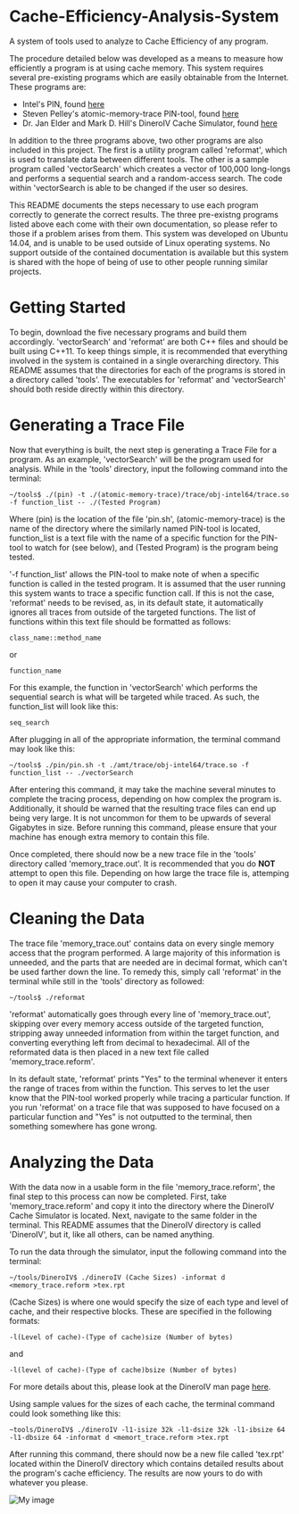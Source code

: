 # Cache-Efficiency-Analysis-System
A system of tools used to analyze to Cache Efficiency of any program.

The procedure detailed below was developed as a means to measure how efficiently a program is at using cache memory. This system requires several pre-existing programs which are easily obtainable from the Internet. These programs are:
- Intel's PIN, found [here](https://software.intel.com/en-us/articles/pintool-downloads)
- Steven Pelley's atomic-memory-trace PIN-tool, found [here](https://github.com/stevenpelley/atomic-memory-trace)
- Dr. Jan Elder and Mark D. Hill's DineroIV Cache Simulator, found [here](http://pages.cs.wisc.edu/~markhill/DineroIV/)

In addition to the three programs above, two other programs are also included in this project. The first is a utility program called 'reformat', which is used to translate data between different tools. The other is a sample program called 'vectorSearch' which creates a vector of 100,000 long-longs and performs a sequential search and a random-access search. The code within 'vectorSearch is able to be changed if the user so desires.

This README documents the steps necessary to use each program correctly to generate the correct results. The three pre-existng programs listed above each come with their own documentation, so please refer to those if a problem arises from them. This system was developed on Ubuntu 14.04, and is unable to be used outside of Linux operating systems. No support outside of the contained documentation is available but this system is shared with the hope of being of use to other people running similar projects.

# Getting Started
To begin, download the five necessary programs and build them accordingly. 'vectorSearch' and 'reformat' are both C++ files and should be built using C++11. To keep things simple, it is recommended that everything involved in the system is contained in a single overarching directory. This README assumes that the directories for each of the programs is stored in a directory called 'tools'. The executables for 'reformat' and 'vectorSearch' should both reside directly within this directory.

# Generating a Trace File
Now that everything is built, the next step is generating a Trace File for a program. As an example, 'vectorSearch' will be the program used for analysis. While in the 'tools' directory, input the following command into the terminal:
```
~/tools$ ./(pin) -t ./(atomic-memory-trace)/trace/obj-intel64/trace.so -f function_list -- ./(Tested Program)
```
Where (pin) is the location of the file 'pin.sh', (atomic-memory-trace) is the name of the directory where the similarly named PIN-tool is located, function_list is a text file with the name of a specific function for the PIN-tool to watch for (see below), and (Tested Program) is the program being tested.

'-f function_list' allows the PIN-tool to make note of when a specific function is called in the tested program. It is assumed that the user running this system wants to trace a specific function call. If this is not the case, 'reformat' needs to be revised, as, in its default state, it automatically ignores all traces from outside of the targeted functions. The list of functions within this text file should be formatted as follows:
```
class_name::method_name
```
or
```
function_name
```
For this example, the function in 'vectorSearch' which performs the sequential search is what will be targeted while traced. As such, the function_list will look like this:
```
seq_search
```
After plugging in all of the appropriate information, the terminal command may look like this:
```
~/tools$ ./pin/pin.sh -t ./amt/trace/obj-intel64/trace.so -f function_list -- ./vectorSearch
```
After entering this command, it may take the machine several minutes to complete the tracing process, depending on how complex the program is. Additionally, it should be warned that the resulting trace files can end up being very large. It is not uncommon for them to be upwards of several Gigabytes in size. Before running this command, please ensure that your machine has enough extra memory to contain this file.

Once completed, there should now be a new trace file in the 'tools' directory called 'memory_trace.out'. It is recommended that you do **NOT** attempt to open this file. Depending on how large the trace file is, attemping to open it may cause your computer to crash.

# Cleaning the Data
The trace file 'memory_trace.out' contains data on every single memory access that the program performed. A large majority of this information is unneeded, and the parts that are needed are in decimal format, which can't be used farther down the line. To remedy this, simply call 'reformat' in the terminal while still in the 'tools' directory as followed:
```
~/tools$ ./reformat
```
'reformat' automatically goes through every line of 'memory_trace.out', skipping over every memory access outside of the targeted function, stripping away unneeded information from within the target function, and converting everything left from decimal to hexadecimal. All of the reformated data is then placed in a new text file called 'memory_trace.reform'.

In its default state, 'reformat' prints "Yes" to the terminal whenever it enters the range of traces from within the function. This serves to let the user know that the PIN-tool worked properly while tracing a particular function. If you run 'reformat' on a trace file that was supposed to have focused on a particular function and "Yes" is not outputted to the terminal, then something somewhere has gone wrong.

# Analyzing the Data
With the data now in a usable form in the file 'memory_trace.reform', the final step to this process can now be completed. First, take 'memory_trace.reform' and copy it into the directory where the DineroIV Cache Simulator is located. Next, navigate to the same folder in the terminal. This README assumes that the DineroIV directory is called 'DineroIV', but it, like all others, can be named anything.

To run the data through the simulator, input the following command into the terminal:
```
~/tools/DineroIV$ ./dineroIV (Cache Sizes) -informat d <memory_trace.reform >tex.rpt
```
(Cache Sizes) is where one would specify the size of each type and level of cache, and their respective blocks. These are specified in the following formats:
```
-l(Level of cache)-(Type of cache)size (Number of bytes)
```
and
```
-l(level of cache)-(Type of cache)bsize (Number of bytes)
```
For more details about this, please look at the DineroIV man page [here](http://www.ece.mtu.edu/faculty/rmkieckh/cla/4173/DINERO/d4-man.pdf).

Using sample values for the sizes of each cache, the terminal command could look something like this:
```
~tools/DineroIV$ ./dineroIV -l1-isize 32k -l1-dsize 32k -l1-ibsize 64 -l1-dbsize 64 -informat d <memort_trace.reform >tex.rpt
```
After running this command, there should now be a new file called 'tex.rpt' located within the DineroIV directory which contains detailed results about the program's cache efficiency. The results are now yours to do with whatever you please.

![My image](\Users\David\Pictures\Cache-Report.png)
